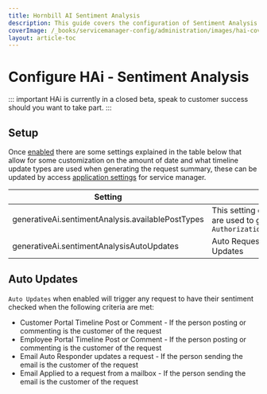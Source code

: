 ```yaml
---
title: Hornbill AI Sentiment Analysis
description: This guide covers the configuration of Sentiment Analysis for HAi (Hornbill AI) within your environment. .
coverImage: /_books/servicemanager-config/administration/images/hai-cover.jpg
layout: article-toc
---
```


# Configure HAi - Sentiment Analysis

::: important
HAi is currently in a closed beta, speak to customer success should you want to take part.
:::

## Setup

Once [enabled](/servicemanager-config/administration/hai#enabling-hai-features) there are some settings explained in the table below that allow for some customization on the amount of date and what timeline update types are used when generating the request summary, these can be updated by access [application settings](/servicemanager-config/advanced-tools-and-settings/application-settings) for service manager.

|Setting|Description|
|-|-|
|generativeAi.sentimentAnalysis.availablePostTypes|This setting determines the type of posts that are used to generate the request sentiment ```Authorization,Customer,Email,Escalate,update```|
|generativeAi.sentimentAnalysisAutoUpdates|Auto Request Sentiment Analysis on Customer Updates|

## Auto Updates

```Auto Updates``` when enabled will trigger any request to have their sentiment checked when the following criteria are met:

* Customer Portal Timeline Post or Comment - If the person posting or commenting is the customer of the request
* Employee Portal Timeline Post or Comment - If the person posting or commenting is the customer of the request
* Email Auto Responder updates a request - If the person sending the email is the customer of the request
* Email Applied to a request from a mailbox - If the person sending the email is the customer of the request
